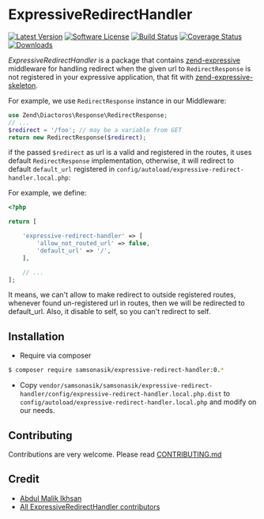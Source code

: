 ExpressiveRedirectHandler
=====================

[![Latest Version](https://img.shields.io/github/release/samsonasik/ExpressiveRedirectHandler.svg?style=flat-square)](https://github.com/samsonasik/ExpressiveRedirectHandler/releases)
[![Software License](https://img.shields.io/badge/license-MIT-brightgreen.svg?style=flat-square)](LICENSE)
[![Build Status](https://travis-ci.org/samsonasik/ExpressiveRedirectHandler.svg?branch=master)](https://travis-ci.org/samsonasik/ExpressiveRedirectHandler)
[![Coverage Status](https://coveralls.io/repos/samsonasik/ExpressiveRedirectHandler/badge.svg?branch=master)](https://coveralls.io/r/samsonasik/ExpressiveRedirectHandler)
[![Downloads](https://img.shields.io/packagist/dt/samsonasik/expressive-redirect-handler.svg?style=flat-square)](https://packagist.org/packages/samsonasik/expressive-redirect-handler)

*ExpressiveRedirectHandler* is a package that contains [zend-expressive](https://github.com/zendframework/zend-expressive) middleware for handling redirect when the given url to `RedirectResponse` is not registered in your expressive application, that fit with [zend-expressive-skeleton](https://github.com/zendframework/zend-expressive-skeleton).  

For example, we use `RedirectResponse` instance in our Middleware:

```php
use Zend\Diactoros\Response\RedirectResponse;
// ...
$redirect = '/foo'; // may be a variable from GET
return new RedirectResponse($redirect);
```

if the passed `$redirect` as url is a valid and registered in the routes, it uses default `RedirectResponse` implementation, otherwise, it will redirect to default `default_url` registered in `config/autoload/expressive-redirect-handler.local.php`:

For example, we define:

```php
<?php

return [

    'expressive-redirect-handler' => [
        'allow_not_routed_url' => false,
        'default_url' => '/',
    ],

    // ...
];
```

It means, we can't allow to make redirect to outside registered routes, whenever found un-registered url in routes, then we will be redirected to default_url. Also, it disable to self, so you can't redirect to self.

Installation
------------

 - Require via composer
```bash
$ composer require samsonasik/expressive-redirect-handler:0.*
```

 - Copy `vendor/samsonasik/samsonasik/expressive-redirect-handler/config/expressive-redirect-handler.local.php.dist` to `config/autoload/expressive-redirect-handler.local.php` and modify on our needs.


Contributing
------------
Contributions are very welcome. Please read [CONTRIBUTING.md](https://github.com/samsonasik/ExpressiveRedirectHandler/blob/master/CONTRIBUTING.md)

Credit
------

- [Abdul Malik Ikhsan](https://github.com/samsonasik)
- [All ExpressiveRedirectHandler contributors](https://github.com/samsonasik/ExpressiveRedirectHandler/contributors)
